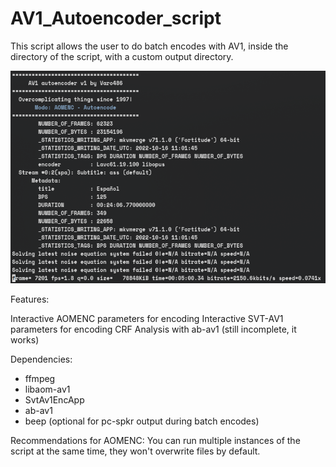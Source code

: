 # AV1_Autoencoder_script

This script allows the user to do batch encodes with AV1, inside the directory of the script, with a custom output directory.

![alt text](https://github.com/Varo486/AV1_Autoencoder_script/blob/main/.gitignore/screenshot_aom.png "Captura de aomenc en funcionamiento")

Features:

Interactive AOMENC parameters for encoding
Interactive SVT-AV1 parameters for encoding
CRF Analysis with ab-av1 (still incomplete, it works)

Dependencies:
* ffmpeg
* libaom-av1
* SvtAv1EncApp
* ab-av1
* beep (optional for pc-spkr output during batch encodes)

Recommendations for AOMENC:
You can run multiple instances of the script at the same time, they won't overwrite files by default.
